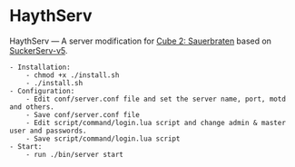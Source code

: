 HaythServ
========
HaythServ — A server modification for <a href="http://sauerbraten.org">Cube 2: Sauerbraten</a> based on <a href="https://code.google.com/p/suckerserv/">SuckerServ-v5</a>.

	- Installation:
		- chmod +x ./install.sh
		- ./install.sh
	- Configuration:
		- Edit conf/server.conf file and set the server name, port, motd and others.
		- Save conf/server.conf file
		- Edit script/command/login.lua script and change admin & master user and passwords.
		- Save script/command/login.lua script
	- Start:
		- run ./bin/server start
